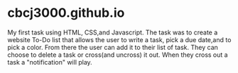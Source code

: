 # cbcj3000.github.io
My first task using HTML, CSS,and Javascript. The task was to create a website To-Do list that allows the user to write a task, pick a due date,and to pick a color. From there the user can add it to their list of task. They can choose to delete a task or cross(and uncross) it out. When they cross out a task a "notification" will play.
